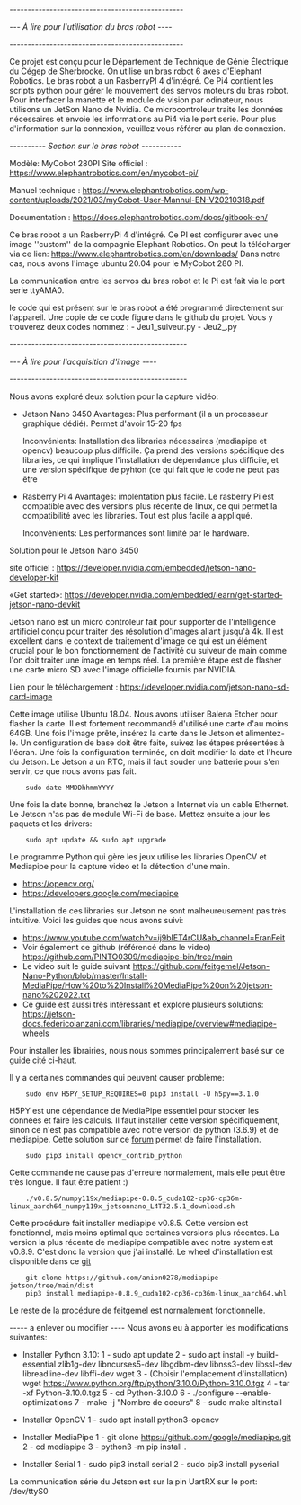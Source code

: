 *------------------------------------------------*

*--- À lire pour l'utilisation du bras robot ----*

*------------------------------------------------*

Ce projet est conçu pour le Département de Technique de Génie Électrique du Cégep de Sherbrooke. On utilise un bras robot 6 axes d'Elephant Robotics. 
Le bras robot a un RasberryPI 4 d'intégré. Ce Pi4 contient les scripts python pour gérer le mouvement des servos moteurs du bras robot. Pour interfacer la manette et 
le module de vision par odinateur, nous utilisons un JetSon Nano de Nvidia. Ce microcontroleur traite les données nécessaires et envoie les informations au Pi4 via le port serie. Pour plus d'information sur la connexion, veuillez vous référer au plan de connexion.

*---------- Section sur le bras robot -----------*

Modèle: MyCobot 280PI
Site officiel : https://www.elephantrobotics.com/en/mycobot-pi/

Manuel technique : https://www.elephantrobotics.com/wp-content/uploads/2021/03/myCobot-User-Mannul-EN-V20210318.pdf

Documentation : https://docs.elephantrobotics.com/docs/gitbook-en/

Ce bras robot a un RasberryPi 4 d'intégré. Ce PI est configurer avec une image ''custom'' de la compagnie Elephant Robotics.
On peut la télécharger via ce lien: https://www.elephantrobotics.com/en/downloads/
Dans notre cas, nous avons l'image ubuntu 20.04 pour le MyCobot 280 PI.

La communication entre les servos du bras robot et le Pi est fait via
le port serie ttyAMA0.

le code qui est présent sur le bras robot a été programmé directement sur l'appareil. Une copie de ce code figure dans le github du projet. Vous y trouverez deux codes nommez : 
    - Jeu1_suiveur.py
    - Jeu2_.py


*-------------------------------------------------*

*---    À lire pour l'acquisition d'image     ----*

*-------------------------------------------------*

Nous avons exploré deux solution pour la capture vidéo: 
- Jetson Nano 3450
  Avantages: Plus performant (il a un processeur graphique dédié). Permet d'avoir 15-20 fps
  
  Inconvénients: Installation des libraries nécessaires (mediapipe et opencv) beaucoup plus difficile. Ça prend des versions spécifique des libraries,
  ce qui implique l'installation de dépendance plus difficile, et une version spécifique de pyhton (ce qui fait que le code ne peut pas être 
 
- Rasberry Pi 4
  Avantages: implentation plus facile. Le rasberry Pi est compatible avec des versions plus récente de linux, ce qui permet la compatibilité avec
  les libraries. Tout est plus facile a appliqué.

  Inconvénients: Les performances sont limité par le hardware.
  
Solution pour le Jetson Nano 3450

site officiel : https://developer.nvidia.com/embedded/jetson-nano-developer-kit

«Get started»: https://developer.nvidia.com/embedded/learn/get-started-jetson-nano-devkit

Jetson nano est un micro controleur fait pour supporter de l'intelligence artificiel conçu pour traiter des résolution d'images allant jusqu'à 4k. Il est excellent dans le context de traitement d'image ce qui est un élément crucial pour le bon fonctionnement de l'activité du suiveur de main comme l'on doit traiter une image en temps réel. 
La première étape est de flasher une carte micro SD avec l'image officielle fournis par NVIDIA.

Lien pour le téléchargement : https://developer.nvidia.com/jetson-nano-sd-card-image

Cette image utilise Ubuntu 18.04. Nous avons utiliser Balena Etcher pour flasher la carte. Il est fortement recommandé d'utilisé une carte d'au moins 64GB.
Une fois l'image prête, insérez la carte dans le Jetson et alimentez-le. Un configuration de base doit être faite, suivez les étapes présentées à l'écran.
Une fois la configuration terminée, on doit modifier la date et l'heure du Jetson. Le Jetson a un RTC, mais il faut souder une batterie pour 
s'en servir, ce que nous avons pas fait.

        sudo date MMDDhhmmYYYY

Une fois la date bonne, branchez le Jetson a Internet via un cable Ethernet. Le Jetson n'as pas de module Wi-Fi de base. Mettez ensuite a jour les paquets et les drivers:

        sudo apt update && sudo apt upgrade

Le programme Python qui gère les jeux utilise les libraries OpenCV et Mediapipe pour la capture video et la détection d'une main. 

 - https://opencv.org/
 - https://developers.google.com/mediapipe

L'installation de ces libraries sur Jetson ne sont malheureusement pas très intuitive. Voici les guides que nous avons suivi:

- https://www.youtube.com/watch?v=ij9bIET4rCU&ab_channel=EranFeit
- Voir également ce github (référencé dans le video) https://github.com/PINTO0309/mediapipe-bin/tree/main
- Le video suit le guide suivant https://github.com/feitgemel/Jetson-Nano-Python/blob/master/Install-MediaPipe/How%20to%20Install%20MediaPipe%20on%20jetson-nano%202022.txt
- Ce guide est aussi très intéressant et explore plusieurs solutions: https://jetson-docs.federicolanzani.com/libraries/mediapipe/overview#mediapipe-wheels

 Pour installer les librairies, nous nous sommes principalement basé sur ce [guide](https://github.com/feitgemel/Jetson-Nano-Python/blob/master/Install-MediaPipe/How%20to%20Install%20MediaPipe%20on%20jetson-nano%202022.txt) cité ci-haut.

Il y a certaines commandes qui peuvent causer problème:

        sudo env H5PY_SETUP_REQUIRES=0 pip3 install -U h5py==3.1.0
        
H5PY est une dépendance de MediaPipe essentiel pour stocker les données et faire les calculs. Il faut installer cette version spécifiquement, sinon ce n'est pas compatible
avec notre version de python (3.6.9) et de mediapipe. Cette solution sur ce [forum](https://forums.developer.nvidia.com/t/failed-building-wheel-of-h5py/263322/5) permet de 
faire l'installation.

        sudo pip3 install opencv_contrib_python

Cette commande ne cause pas d'erreure normalement, mais elle peut être très longue. Il faut être patient :)

        ./v0.8.5/numpy119x/mediapipe-0.8.5_cuda102-cp36-cp36m-linux_aarch64_numpy119x_jetsonnano_L4T32.5.1_download.sh

Cette procédure fait installer mediapipe v0.8.5. Cette version est fonctionnel, mais moins optimal que certaines versions plus récentes. La version la plus récente de mediapipe compatible avec notre system est v0.8.9. C'est donc la version que j'ai installé. Le wheel d'installation est disponible dans ce [git](https://github.com/anion0278/mediapipe-jetson/tree/main/dist)

        git clone https://github.com/anion0278/mediapipe-jetson/tree/main/dist
        pip3 install mediapipe-0.8.9_cuda102-cp36-cp36m-linux_aarch64.whl


Le reste de la procédure de feitgemel est normalement fonctionnelle.



----- a enlever ou modifier ----
Nous avons eu à apporter les modifications suivantes:

- Installer Python 3.10:
    1 - sudo apt update
    2 - sudo apt install -y build-essential zlib1g-dev libncurses5-dev libgdbm-dev libnss3-dev libssl-dev libreadline-dev libffi-dev wget
    3 - (Choisir l'emplacement d'installation) wget https://www.python.org/ftp/python/3.10.0/Python-3.10.0.tgz
    4 - tar -xf Python-3.10.0.tgz
    5 - cd Python-3.10.0
    6 - ./configure --enable-optimizations
    7 - make -j "Nombre de coeurs"
    8 - sudo make altinstall
    
- Installer OpenCV
    1 - sudo apt install python3-opencv
- Installer MediaPipe
    1 - git clone https://github.com/google/mediapipe.git
    2 - cd mediapipe
    3 - python3 -m pip install .

- Installer Serial
    1 - sudo pip3 install serial
    2 - sudo pip3 install pyserial

La communication série du Jetson est sur la pin UartRX sur le port: /dev/ttyS0





